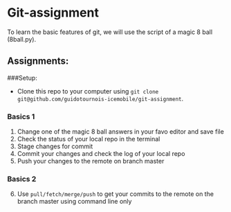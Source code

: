 # Git-assignment
To learn the basic features of git, we will use the script of a magic 8 ball (8ball.py). 

## Assignments:

###Setup: 
* Clone this repo to your computer using `git clone git@github.com/guidotournois-icemobile/git-assignment`. 

### Basics 1
1. Change one of the magic 8 ball answers in your favo editor and save file
2. Check the status of your local repo in the terminal
3. Stage changes for commit
4. Commit your changes and check the log of your local repo
5. Push your changes to the remote on branch master

### Basics 2
6. Use `pull/fetch/merge/push` to get your commits to the remote on the branch master using command line only
 
 


